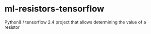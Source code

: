# ml-resistors-tensorflow
Python8 / tensorflow 2.4 project that allows determining the value of a resistor
